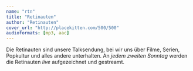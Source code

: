 ```yaml
---
name: "rtn"
title: "Retinauten"
author: "Retinauten"
cover_url: "http://placekitten.com/500/500"
audioformats: [mp3, aac]
---
```

Die Retinauten sind unsere Talksendung, bei wir uns über Filme, Serien, Popkultur und alles andere unterhalten. An _jedem zweiten Sonntag_ werden die Retinauten *live* aufgezeichnet und gestreamt.
